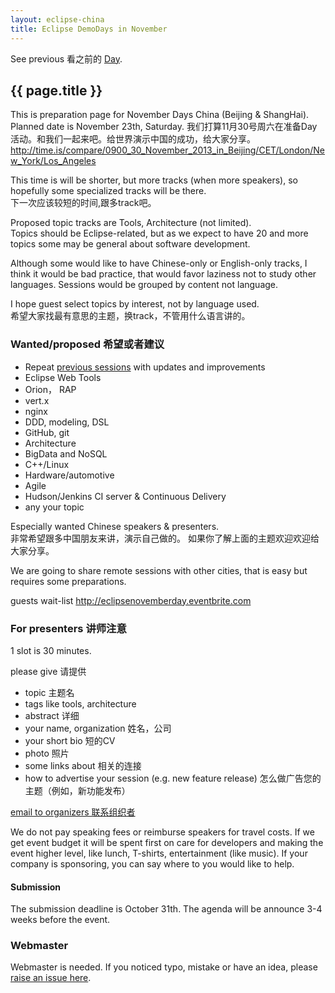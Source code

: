 ```yaml
---
layout: eclipse-china
title: Eclipse DemoDays in November
---
```


<p>See previous 看之前的 <a href="/Day/">Day</a>.</p>

## {{ page.title }}

This is preparation page for November Days China (Beijing & ShangHai).  
Planned date is November 23th, Saturday.
我们打算11月30号周六在准备Day活动。和我们一起来吧。给世界演示中国的成功，给大家分享。    
<http://time.is/compare/0900_30_November_2013_in_Beijing/CET/London/New_York/Los_Angeles>

This time is will be shorter, but more tracks (when more speakers),
so hopefully some specialized tracks will be there.  
下一次应该较短的时间,跟多track吧。

Proposed topic tracks are Tools, Architecture (not limited).  
Topics should be Eclipse-related, but as we expect to have 20 and more topics some may be general about software development. 

Although some would like to have Chinese-only or English-only tracks, I think it would be bad practice,
 that would favor laziness not to study other languages. Sessions would be grouped by content not language.  

I hope guest select topics by interest, not by language used.    
希望大家找最有意思的主题，换track，不管用什么语言讲的。 
 

### Wanted/proposed 希望或者建议

- Repeat [previous sessions](/Day/materials) with updates and improvements
- Eclipse Web Tools
- Orion， RAP
- vert.x
- nginx
- DDD, modeling, DSL
- GitHub, git
- Architecture
- BigData and NoSQL
- C++/Linux
- Hardware/automotive
- Agile
- Hudson/Jenkins CI server & Continuous Delivery
- any your topic

Especially wanted Chinese speakers & presenters.   
非常希望跟多中国朋友来讲，演示自己做的。
如果你了解上面的主题欢迎欢迎给大家分享。
 
We are going to share remote sessions with other cities, that is easy but requires some preparations.

guests wait-list <http://eclipsenovemberday.eventbrite.com>

### For presenters 讲师注意

1 slot is 30 minutes. 

please give 请提供

- topic 主题名
- tags like tools, architecture
- abstract 详细
- your name, organization 姓名，公司
- your short bio 短的CV
- photo 照片
- some links about 相关的连接
- how to advertise your session (e.g. new feature release) 怎么做广告您的主题（例如，新功能发布）

[email to organizers 联系组织者](mailto:paul.verest@live.com?subject=Eclipse-November-Days-China&body=I_would_like_to_present_on_Eclipse_November_Days_China_events)

We do not pay speaking fees or reimburse speakers for travel costs.
 If we get event budget it will be spent first on care for developers and making the event higher level, like lunch, T-shirts, entertainment (like music).
 If your company is sponsoring, you can say where to you would like to help.

#### Submission

The submission deadline is October 31th.
The agenda will be announce 3-4 weeks before the event.

### Webmaster

Webmaster is needed. If you noticed typo, mistake or have an idea, please [raise an issue here](https://github.com/Eclipse-China/Eclipse-China.github.io/issues).